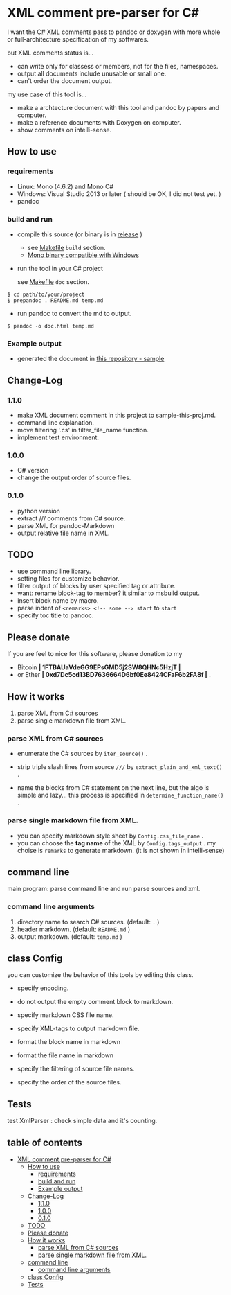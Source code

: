 <link href="swiss.css" rel="stylesheet"></link> <!-- README.md -->

XML comment pre-parser for C\#
==============================

I want the C\# XML comments pass to pandoc or doxygen with more whole or
full-architecture specification of my softwares.

but XML comments status is...

-   can write only for classess or members, not for the files,
    namespaces.
-   output all documents include unusable or small one.
-   can't order the document output.

my use case of this tool is...

-   make a archtecture document with this tool and pandoc by papers and
    computer.
-   make a reference documents with Doxygen on computer.
-   show comments on intelli-sense.

How to use
----------

### requirements

-   Linux: Mono (4.6.2) and Mono C\#
-   Windows: Visual Studio 2013 or later ( should be OK, I did not test
    yet. )
-   pandoc

### build and run

-   compile this source (or binary is in [release](release) )

    -   see [Makefile](Makefile) `build` section.
    -   [Mono binary compatible with
        Windows](https://www.mono-project.com/docs/faq/technical/#is-mono-binary-compatible-with-windows%5D)

-   run the tool in your C\# project

    see [Makefile](Makefile) `doc` section.

``` {.bash}
$ cd path/to/your/project
$ prepandoc . README.md temp.md
```

-   run pandoc to convert the md to output.

``` {.bash}
$ pandoc -o doc.html temp.md
```

### Example output

-   generated the document in [this repository -
    sample](sample-this-proj.md)

Change-Log
----------

### 1.1.0

-   make XML document comment in this project to sample-this-proj.md.
-   command line explanation.
-   move filtering '.cs' in filter\_file\_name function.
-   implement test environment.

### 1.0.0

-   C\# version
-   change the output order of source files.

### 0.1.0

-   python version
-   extract /// comments from C\# source.
-   parse XML for pandoc-Markdown
-   output relative file name in XML.

TODO
----

-   use command line library.
-   setting files for customize behavior.
-   filter output of blocks by user specified tag or attribute.
-   want: rename block-tag to member? it similar to msbuild output.
-   insert block name by macro.
-   parse indent of `<remarks> <!-- some --> start` to `start`
-   specify toc title to pandoc.

Please donate
-------------

If you are feel to nice for this software, please donation to my

-   Bitcoin **| 1FTBAUaVdeGG9EPsGMD5j2SW8QHNc5HzjT |**
-   or Ether **| 0xd7Dc5cd13BD7636664D6bf0Ee8424CFaF6b2FA8f |** .

<!-- prepandoc.cs -->
How it works
------------

1.  parse XML from C\# sources
2.  parse single markdown file from XML.

### parse XML from C\# sources

-   enumerate the C\# sources by `iter_source()` .

-   strip triple slash lines from source `///` by
    `extract_plain_and_xml_text()` .

-   name the blocks from C\# statement on the next line, but the algo is
    simple and lazy... this process is specified in
    `determine_function_name()` .

### parse single markdown file from XML.

-   you can specify markdown style sheet by `Config.css_file_name` .
-   you can choose the **tag name** of the XML by `Config.tags_output` .
    my choise is `remarks` to generate markdown. (it is not shown in
    intelli-sense)

command line
------------

main program: parse command line and run parse sources and xml.

### command line arguments

1.  directory name to search C\# sources. (default: `.` )
2.  header markdown. (default: `README.md` )
3.  output markdown. (default: `temp.md` )

<!-- config.cs -->
class Config
------------

you can customize the behavior of this tools by editing this class.

-   specify encoding.
-   do not output the empty comment block to markdown.
-   specify markdown CSS file name.
-   specify XML-tags to output markdown file.

-   format the block name in markdown

-   format the file name in markdown

-   specify the filtering of source file names.

-   specify the order of the source files.

<!-- common.cs -->
<!-- tests.cs -->
Tests
-----

test XmlParser
:   check simple data and it's counting.

## table of contents

-   [XML comment pre-parser for C\#](#xml-comment-pre-parser-for-c)
    -   [How to use](#how-to-use)
        -   [requirements](#requirements)
        -   [build and run](#build-and-run)
        -   [Example output](#example-output)
    -   [Change-Log](#change-log)
        -   [1.1.0](#section)
        -   [1.0.0](#section-1)
        -   [0.1.0](#section-2)
    -   [TODO](#todo)
    -   [Please donate](#please-donate)
    -   [How it works](#how-it-works)
        -   [parse XML from C\# sources](#parse-xml-from-c-sources)
        -   [parse single markdown file from
            XML.](#parse-single-markdown-file-from-xml.)
    -   [command line](#command-line)
        -   [command line arguments](#command-line-arguments)
    -   [class Config](#class-config)
    -   [Tests](#tests)



